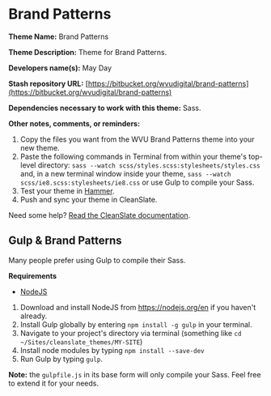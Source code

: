 Brand Patterns
==================

**Theme Name:** Brand Patterns

**Theme Description:** Theme for Brand Patterns.

**Developers name(s):** May Day

**Stash repository URL:** [https://bitbucket.org/wvudigital/brand-patterns](https://bitbucket.org/wvudigital/brand-patterns)

**Dependencies necessary to work with this theme:** Sass.

**Other notes, comments, or reminders:**

  1. Copy the files you want from the WVU Brand Patterns theme into your new theme.
  1. Paste the following commands in Terminal from within your theme's top-level directory: `sass --watch scss/styles.scss:stylesheets/styles.css` and, in a new terminal window inside your theme, `sass --watch scss/ie8.scss:stylesheets/ie8.css` or use Gulp to compile your Sass.
  1. Test your theme in [Hammer](https://github.com/wvuweb/hammer-vm).
  1. Push and sync your theme in CleanSlate.

Need some help? [Read the CleanSlate documentation](https://cleanslatecms.wvu.edu/how-to/theme-development).

## Gulp & Brand Patterns

Many people prefer using Gulp to compile their Sass.

**Requirements**

  * [NodeJS](https://nodejs.org/en/)

  1. Download and install NodeJS from https://nodejs.org/en if you haven't already.
  1. Install Gulp globally by entering `npm install -g gulp` in your terminal.
  1. Navigate to your project's directory via terminal (something like `cd ~/Sites/cleanslate_themes/MY-SITE`)
  1. Install node modules by typing `npm install --save-dev`
  1. Run Gulp by typing `gulp`.

**Note:** the `gulpfile.js` in its base form will only compile your Sass. Feel free to extend it for your needs.
